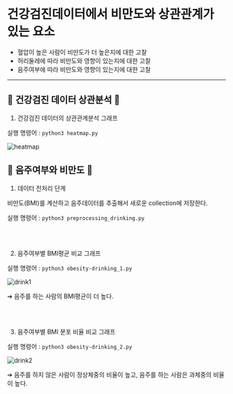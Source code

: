 # 건강검진데이터에서 비만도와 상관관계가 있는 요소
- 혈압이 높은 사람이 비만도가 더 높은지에 대한 고찰
- 허리둘레에 따라 비만도와 영향이 있는지에 대한 고찰
- 음주여부에 따라 비만도와 영향이 있는지에 대한 고찰

---

## 🏥 건강검진 데이터 상관분석 🏥
1. 건강검진 데이터의 상관관계분석 그래프

실행 명령어 : `` python3 heatmap.py ``

![heatmap](https://user-images.githubusercontent.com/48914904/121794467-42c4c900-cc43-11eb-82ef-941d3d0c8758.png)

## 🍺 음주여부와 비만도 🍺
1. 데이터 전처리 단계

비만도(BMI)를 계산하고 음주데이터를 추출해서 새로운 collection에 저장한다.

실행 명령어 : `` python3 preprocessing_drinking.py ``

<br><br>

2. 음주여부별 BMI평균 비교 그래프

실행 명령어 : `` python3 obesity-drinking_1.py ``

![drink1](https://user-images.githubusercontent.com/48914904/121794470-5c661080-cc43-11eb-96eb-da9316408c81.png)

➔ 음주를 하는 사람의 BMI평균이 더 높다.

<br><br>

3. 음주여부별 BMI 분포 비율 비교 그래프

실행 명령어 : `` python3 obesity-drinking_2.py ``

![drink2](https://user-images.githubusercontent.com/48914904/121794478-6e47b380-cc43-11eb-9fe5-849200a7e3f6.png)

➔ 음주를 하지 않은 사람이 정상체중의 비율이 높고, 음주를 하는 사람은 과체중의 비율이 높다.

<br><br>